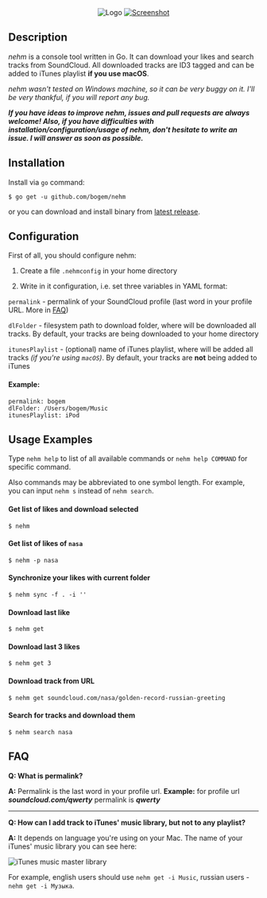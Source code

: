 <div align="center">
<img src="https://raw.github.com/bogem/nehm/master/Pictures/logo.png" alt="Logo"></img>

<a href="https://raw.github.com/bogem/nehm/master/Pictures/screen.png" target="_blank">
  <img src="https://raw.github.com/bogem/nehm/master/Pictures/screen.png" alt="Screenshot">
</a>
</div>

## Description
*nehm* is a console tool written in Go. It can download your likes and search tracks from SoundCloud. All downloaded tracks are ID3 tagged and can be added to iTunes playlist **if you use macOS**.

*nehm wasn't tested on Windows machine, so it can be very buggy on it. I'll be very thankful, if you will report any bug.*

***If you have ideas to improve nehm, issues and pull requests are always welcome! Also, if you have difficulties with installation/configuration/usage of nehm, don't hesitate to write an issue. I will answer as soon as possible.***

## Installation
Install via `go` command:

	$ go get -u github.com/bogem/nehm

or you can download and install binary from [latest release](https://github.com/bogem/nehm/releases).

## Configuration
First of all, you should configure nehm:

1. Create a file `.nehmconfig` in your home directory

2. Write in it configuration, i.e. set three variables in YAML format:

`permalink` - permalink of your SoundCloud profile
(last word in your profile URL.  More in [FAQ](#faq))

`dlFolder` - filesystem path to download folder, where will be downloaded all tracks.
By default, your tracks are being downloaded to your home directory

`itunesPlaylist` - (optional) name of iTunes playlist, where will be added all tracks *(if you're using `macOS`)*.
By default, your tracks are **not** being added to iTunes

#### Example:
```
permalink: bogem
dlFolder: /Users/bogem/Music
itunesPlaylist: iPod
```

## Usage Examples

Type `nehm help` to list of all available commands or `nehm help COMMAND` for specific command.

Also commands may be abbreviated to one symbol length. For example, you can input `nehm s` instead of `nehm search`.

#### Get list of likes and download selected

	$ nehm

#### Get list of likes of `nasa`

	$ nehm -p nasa

#### Synchronize your likes with current folder

	$ nehm sync -f . -i ''

#### Download last like

	$ nehm get

#### Download last 3 likes

	$ nehm get 3

#### Download track from URL

	$ nehm get soundcloud.com/nasa/golden-record-russian-greeting

#### Search for tracks and download them

	$ nehm search nasa

## FAQ

**Q: What is permalink?**

**A:** Permalink is the last word in your profile url. **Example:** for profile url ***soundcloud.com/qwerty*** permalink is ***qwerty***

---

**Q: How can I add track to iTunes' music library, but not to any playlist?**

**A:** It depends on language you're using on your Mac. The name of your iTunes' music library you can see here:

![iTunes music master library](https://raw.github.com/bogem/nehm/master/Pictures/music_master_library.png)

For example, english users should use `nehm get -i Music`, russian users - `nehm get -i Музыка`.
